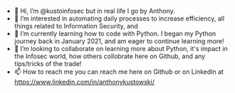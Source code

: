 - 👋 Hi, I’m @kustoinfosec but in real life I go by Anthony. 
- 👀 I’m interested in automating daily processes to increase efficiency, all things related to Information Security, and 
- 🌱 I’m currently learning how to code with Python. I began my Python journey back in January 2021, and am eager to continue learning more!
- 💞️ I’m looking to collaborate on learning more about Python, it's impact in the Infosec world, how others collobrate here on Github, and any tips/tricks of the trade!
- 📫 How to reach me you can reach me here on Github or on LinkedIn at https://www.linkedin.com/in/anthonykustowski/

<!---
kustoinfosec/kustoinfosec is a ✨ special ✨ repository because its `README.md` (this file) appears on your GitHub profile.
You can click the Preview link to take a look at your changes.
--->
